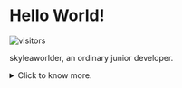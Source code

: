 # Hello World!

![visitors](https://visitor-badge.glitch.me/badge?page_id=skyleaworlder.skyleaworlder)

skyleaworlder, an ordinary junior developer.

<details>
<summary>Click to know more.</summary>
<p align="left">
	<li> A semi-northerner living in the south;</li>
	<li> I have been a Calligraphy Enthusiast for 15 years, major in RegularScript;</li>
	<li> My favorite YGO deck is 『代行天使』;</li> 
	<li> I perform well in creating useless toys;</li>
	<li> Aim to be a Polyglot Programmer, learning for new programming concepts; you can check the languages I used on GitHub now :)</li> 
	<li> Self-deprecating job does reduce my pressure; e.g. I am a self-styled Markdown Engineer.</li>
	<li> Actually, I got 1st Prize(60/2000000+) in the Final of 12th SSSCCC, aka "Secondary School Student Creative Composition Competition".</li>
	<li> Interest | current learning: DevOps / Web / PA / ML.</li>
	<li> Tongji Univ. CS/IS => Incoming graduate student in Fudan Univ. SE Lab.</li>
</p>
</details>

